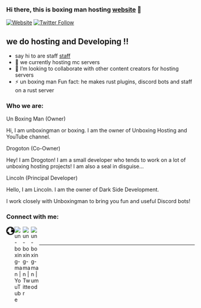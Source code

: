 ### Hi there, this is boxing man hosting [website]  👋

[![Website](https://img.shields.io/website?label=bots.unboxingman.com&style=for-the-badge&url=https%3A%2F%2Fbots.unboxingman.com)](http:bots.unboxingman.com)
[![Twitter Follow](https://img.shields.io/twitter/follow/un_boxing_man?color=1DA1F2&logo=twitter&style=for-the-badge)](https://twitter.com/intent/follow?original_referer=https%3A%2F%2Fgithub.com%2FcodeSTACKr&screen_name=un_boxing_man)

## we do hosting and  Developing !!
- say hi to are staff [staff]
- 🌱 we currently hosting mc servers 
- 👯 I’m looking to collaborate with other content creators for hosting servers 
- ⚡ un boxing man Fun fact: he makes rust plugins, discord bots and staff on a rust server

### Who we are:

Un Boxing Man (Owner)

Hi, I am unboxingman or boxing. I am the owner of Unboxing Hosting and YouTube channel.

Drogoton (Co-Owner)

Hey! I am Drogoton! I am a small developer who tends to work on a lot of unboxing hosting projects! I am also a seal in disguise...

Lincoln (Principal Developer)

 Hello, I am Lincoln. I am the owner of Dark Side Development.

I work closely with Unboxingman to bring you fun and useful Discord bots!

### Connect with me:

[<img align="left" alt="bots.unboxingman.com" width="22px" src="https://raw.githubusercontent.com/iconic/open-iconic/master/svg/globe.svg" />][website]
[<img align="left" alt="un-boxing-man | YouTube" width="22px" src="https://cdn.jsdelivr.net/npm/simple-icons@v3/icons/youtube.svg" />][youtube]
[<img align="left" alt="un-boxing-man | Twitter" width="22px" src="https://cdn.jsdelivr.net/npm/simple-icons@v3/icons/twitter.svg" />][twitter]
[<img align="left" alt="un-boxing-man | umod" width="22px" src="https://assets.umod.org/images/umod-gray.png" />][umod]


<br />
<br />

---

[staff]: https://bots.unboxingman.com/staff
[website]: https://bots.unboxingman.com
[twitter]: https://twitter.com/un_boxing_man
[youtube]: https://youtube.com/unboxingman2004
[umod]:https://umod.org/user/unboxingman#plugins
